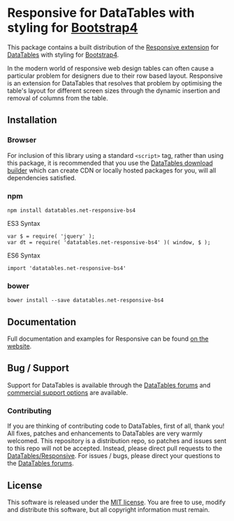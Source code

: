 # Responsive for DataTables with styling for [Bootstrap4](https://getbootstrap.com/docs/4.6/getting-started/introduction/)

This package contains a built distribution of the [Responsive extension](https://datatables.net/extensions/responsive) for [DataTables](https://datatables.net/) with styling for [Bootstrap4](https://getbootstrap.com/docs/4.6/getting-started/introduction/).

In the modern world of responsive web design tables can often cause a particular problem for designers due to their row based layout. Responsive is an extension for DataTables that resolves that problem by optimising the table's layout for different screen sizes through the dynamic insertion and removal of columns from the table.


## Installation

### Browser

For inclusion of this library using a standard `<script>` tag, rather than using this package, it is recommended that you use the [DataTables download builder](//datatables.net/download) which can create CDN or locally hosted packages for you, will all dependencies satisfied.

### npm

```
npm install datatables.net-responsive-bs4
```

ES3 Syntax
```
var $ = require( 'jquery' );
var dt = require( 'datatables.net-responsive-bs4' )( window, $ );
```

ES6 Syntax
```
import 'datatables.net-responsive-bs4'
```

### bower

```
bower install --save datatables.net-responsive-bs4
```



## Documentation

Full documentation and examples for Responsive can be found [on the website](https://datatables.net/extensions/responsive).


## Bug / Support

Support for DataTables is available through the [DataTables forums](//datatables.net/forums) and [commercial support options](//datatables.net/support) are available.


### Contributing

If you are thinking of contributing code to DataTables, first of all, thank you! All fixes, patches and enhancements to DataTables are very warmly welcomed. This repository is a distribution repo, so patches and issues sent to this repo will not be accepted. Instead, please direct pull requests to the [DataTables/Responsive](https://github.com/DataTables/Responsive). For issues / bugs, please direct your questions to the [DataTables forums](//datatables.net/forums).


## License

This software is released under the [MIT license](//datatables.net/license). You are free to use, modify and distribute this software, but all copyright information must remain.

